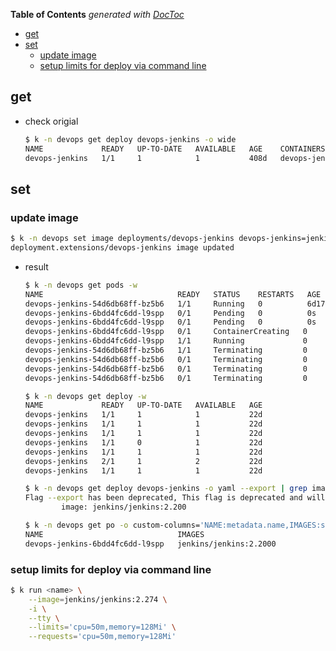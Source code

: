 <!-- START doctoc generated TOC please keep comment here to allow auto update -->
<!-- DON'T EDIT THIS SECTION, INSTEAD RE-RUN doctoc TO UPDATE -->
**Table of Contents**  *generated with [DocToc](https://github.com/thlorenz/doctoc)*

- [get](#get)
- [set](#set)
  - [update image](#update-image)
  - [setup limits for deploy via command line](#setup-limits-for-deploy-via-command-line)

<!-- END doctoc generated TOC please keep comment here to allow auto update -->

## get
- check origial
  ```bash
  $ k -n devops get deploy devops-jenkins -o wide
  NAME             READY   UP-TO-DATE   AVAILABLE   AGE    CONTAINERS       IMAGES                  SELECTOR
  devops-jenkins   1/1     1            1           408d   devops-jenkins   jenkins/jenkins:2.199   app=devops-jenkins
  ```

## set
### update image
```bash
$ k -n devops set image deployments/devops-jenkins devops-jenkins=jenkins/jenkins:2.200
deployment.extensions/devops-jenkins image updated
```
- result
  ```bash
  $ k -n devops get pods -w
  NAME                              READY   STATUS    RESTARTS   AGE
  devops-jenkins-54d6db68ff-bz5b6   1/1     Running   0          6d17h
  devops-jenkins-6bdd4fc6dd-l9spp   0/1     Pending   0          0s
  devops-jenkins-6bdd4fc6dd-l9spp   0/1     Pending   0          0s
  devops-jenkins-6bdd4fc6dd-l9spp   0/1     ContainerCreating   0          0s
  devops-jenkins-6bdd4fc6dd-l9spp   1/1     Running             0          8s
  devops-jenkins-54d6db68ff-bz5b6   1/1     Terminating         0          6d17h
  devops-jenkins-54d6db68ff-bz5b6   0/1     Terminating         0          6d17h
  devops-jenkins-54d6db68ff-bz5b6   0/1     Terminating         0          6d17h
  devops-jenkins-54d6db68ff-bz5b6   0/1     Terminating         0          6d17h

  $ k -n devops get deploy -w
  NAME             READY   UP-TO-DATE   AVAILABLE   AGE
  devops-jenkins   1/1     1            1           22d
  devops-jenkins   1/1     1            1           22d
  devops-jenkins   1/1     1            1           22d
  devops-jenkins   1/1     0            1           22d
  devops-jenkins   1/1     1            1           22d
  devops-jenkins   2/1     1            2           22d
  devops-jenkins   1/1     1            1           22d

  $ k -n devops get deploy devops-jenkins -o yaml --export | grep image\:
  Flag --export has been deprecated, This flag is deprecated and will be removed in future.
          image: jenkins/jenkins:2.200

  $ k -n devops get po -o custom-columns='NAME:metadata.name,IMAGES:spec.containers[*].image'
  NAME                              IMAGES
  devops-jenkins-6bdd4fc6dd-l9spp   jenkins/jenkins:2.2000
  ```

### setup limits for deploy via command line
```bash
$ k run <name> \
    --image=jenkins/jenkins:2.274 \
    -i \
    --tty \
    --limits='cpu=50m,memory=128Mi' \
    --requests='cpu=50m,memory=128Mi'
```
